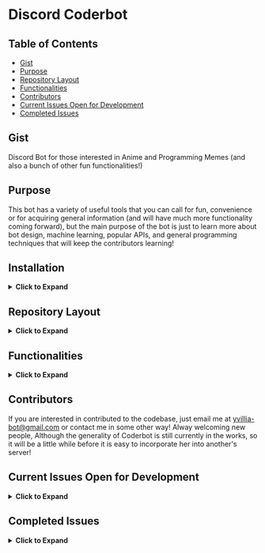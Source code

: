 # Discord Coderbot

## Table of Contents
 - [Gist](https://github.com/nnrogers515/discord-coderbot#gist)
 - [Purpose](https://github.com/nnrogers515/discord-coderbot#purpose)
 - [Repository Layout](https://github.com/nnrogers515/discord-coderbot#repository-layout)
 - [Functionalities](https://github.com/nnrogers515/discord-coderbot#functionalities)
 - [Contributors](https://github.com/nnrogers515/discord-coderbot#contributors)
 - [Current Issues Open for Development](https://github.com/nnrogers515/discord-coderbot#current-issues-open-for-development)
 - [Completed Issues](https://github.com/nnrogers515/discord-coderbot#completed-issues)


## Gist
Discord Bot for those interested in Anime and Programming Memes (and also a bunch of other fun functionalities!)

## Purpose
This bot has a variety of useful tools that you can call for fun, convenience or for acquiring general information (and will have much more functionality coming forward), but the main purpose of the bot is just to learn more about bot design, machine learning, popular APIs, and general programming techniques that will keep the contributors learning!

## Installation

<details>
  <summary> <strong>Click to Expand</strong></summary>
Currently in the process of being generalized. As of the current time, the best way to access Coderbot would be to:

1. Fork this codebase
2. Create a discord bot via the [Developer Portal](https://discord.com/developers/applications) (I recommend [here](https://codeburst.io/discord-bot-tutorial-2020-a8a2e37e347c) for a good and thorough walkthrough!)
3. Give the bot any permissions you want (her @mention functionalities may be buggy unless she has some permissions, but otherwise she works fine for general purpose)
4. Take the bot-id TOKEN from your new application and put it as the "TOKEN" environment variable (either in a .env or as a config variable for hosts such as Heroku), then adjust the IDs within src/coderbot.py to match your channel IDs (found sending a message in discord containing "\#Channel-Name"

<em> However, That Sounds Like a Lot of Work! </em>

We are working to streamline this! We will try to make this as least painful as possible moving forward, but for now, if you are interested in using the bot, and stuck on setting it up, let me know via email to yvillia-bot@gmail.com or in the discussions, and I will do my best to help you!
</details>

## Repository Layout

<details>
  <summary> <strong>Click to Expand</strong></summary>

- .github/ - Contains Workflow and Issue Templates
- src/     - Contains Python Backend for Coderbot
    - bot.py - Classfile for Coderbot. Contains State Information and Discord Client Instance
    - coderbot.py - General Discord Client Event Responses and Commands
    - function.py - Helper Functions and Handlers for Dialogue, Reactions, and Commands
    - redditAPI.py - Initializes a Reddit Instance using Coderbot's Reddit Credentials

- test/    - Contains unit testing for functions
    - test_bot.py - Unit Tests for bot.py Class Functions
    - test_coderbot.py - Unit Tests for coderbot.py Discord Event Handlers
    - test_function.py - Unit Tests for Helper Functions and Handlers
    - test_redditAPI.py - Unit Test of Reddit Instance Initialization

- websrc/  - Contains frontend components for Django Heroku Webapp
    - Still in Development

- .replit - If you want to code on Repl.it
- Dockerfile - If you want to try to containerize Coderbot
- Procfile - For Heroku Worker Dyno (also the commands for local execution)
</details>

## Functionalities

<details>
  <summary> <strong>Click to Expand</strong></summary>

  Sample Functionalities:
  - !Poll - Produces Emote Reactions on Message for Suitible for Polls
  - !Flip or !Coin - Returns "Heads" or "Tails" on Request
  - !Roll #d# - Return the result of dice rolls where the # before the d represents the number of dice thrown (maximum 100 for performance and spam prevention reasons), and the number after the d represents the number of faces on each die.
  - !Help - Displays a List of Commands
  - !Pogchamp @mention ... - Fun Chat Command
  - !Ban @mention ... - Not a Ban but a Punishment!
  - Sleep and Awake Protocols - If you find her to be annoying, simply tell her to sleep with "Oyasumi" and she won't answer commands until woken up with "Ohayo", you can see her current state under her profile in discord
  - Good Bot and Bad Bot, as well as list functionalities will be coming soon, along with a bunch of other features
  - !Kill - Emergency use kill switch will make her logout of discord and will require a server restart for her to come back (she shouldn't have any spamming

  For more documentation checkout the Wiki Pages (when they are finished!)
</details>

## Contributors
  If you are interested in contributed to the codebase, just email me at yvillia-bot@gmail.com or contact me in some other way! Alway welcoming new people, Although the generality of Coderbot is still currently in the works, so it will be a little while before it is easy to incorporate her into another's server!

## Current Issues Open for Development

<details>
  <summary> <strong>Click to Expand</strong></summary>

<!-- openIssueTable -->

| Title                                                                                                                           |         Status          |                                                          Assignee                                                          | Body                                                                                                                                                                                                                                                                                                                                                                                                                                                                                                              |
| :------------------------------------------------------------------------------------------------------------------------------ | :---------------------: | :------------------------------------------------------------------------------------------------------------------------: | :---------------------------------------------------------------------------------------------------------------------------------------------------------------------------------------------------------------------------------------------------------------------------------------------------------------------------------------------------------------------------------------------------------------------------------------------------------------------------------------------------------------- |
| <a href="https://github.com/nnrogers515/discord-coderbot/pull/24">Bump aiohttp from 3.7.3 to 3.7.4</a>                          | :eight_spoked_asterisk: |                                                                                                                            | Bumps [aiohttp](https://github.com/aio-libs/aiohttp) from 3.7.3 to 3.7.4.<details>                                                                                                                                                                                                                                                                                                                                                                                                                                |
                                                                                                                                                                                                                                                                                           <summary>Changelog</summary>                                                                                                                                                                                                                                                                                                                                                                                                                                                                                       
                                                                                                                                                                                                                                                                                           <p><em>Sourced from <a href="https://github.com/aio-libs/aiohttp/blob/master/CHANGES.rst">aiohttp's changelog</a>.</em></p>                                                                                                                                                                                                                                                                                                                                                                                        
                                                                                                                                                                                                                                                                                           <blockquote>                                                                                                                                                                                                                                                                                                                                                                                                                                                                                                       
                                                                                                                                                                                                                                                                                           <h1>3.7.4 (2021-02-25)</h1>                                                                                                                                                                                                                                                                                                                                                                                                                                                                                        
                                                                                                                                                                                                                                                                                           <h2>Bugfixes</h2>                                                                                                                                                                                                                                                                                                                                                                                                                                                                                                  
                                                                                                                                                                                                                                                                                           <ul>                                                                                                                                                                                                                                                                                                                                                                                                                                                                                                               
                                                                                                                                                                                                                                                                                           <li>                                                                                                                                                                                                                                                                                                                                                                                                                                                                                                               
                                                                                                                                                                                                                                                                                           <p><strong>(SECURITY BUG)</strong> Started preventing open redirects in the                                                                                                                                                                                                                                                                                                                                                                                                                                        
                                                                                                                                                                                                                                                                                           <code>aiohttp.web.normalize_path_middleware</code> middleware. For                                                                                                                                                                                                                                                                                                                                                                                                                                                 
                                                                                                                                                                                                                                                                                           more details, see                                                                                                                                                                                                                                                                                                                                                                                                                                                                                                  
                                                                                                                                                                                                                                                                                           <a href="https://github.com/aio-libs/aiohttp/security/advisories/GHSA-v6wp-4m6f-gcjg">https://github.com/aio-libs/aiohttp/security/advisories/GHSA-v6wp-4m6f-gcjg</a>.</p>                                                                                                                                                                                                                                                                                                                                         
                                                                                                                                                                                                                                                                                           <p>Thanks to <code>Beast Glatisant &lt;https://github.com/g147&gt;</code>__ for                                                                                                                                                                                                                                                                                                                                                                                                                                    
                                                                                                                                                                                                                                                                                           finding the first instance of this issue and <code>Jelmer Vernooĳ &lt;https://jelmer.uk/&gt;</code>__ for reporting and tracking it down                                                                                                                                                                                                                                                                                                                                                                           
                                                                                                                                                                                                                                                                                           in aiohttp.                                                                                                                                                                                                                                                                                                                                                                                                                                                                                                        
                                                                                                                                                                                                                                                                                           <code>[#5497](https://github.com/aio-libs/aiohttp/issues/5497) &lt;https://github.com/aio-libs/aiohttp/issues/5497&gt;</code>_</p>                                                                                                                                                                                                                                                                                                                                                                                 
                                                                                                                                                                                                                                                                                           </li>                                                                                                                                                                                                                                                                                                                                                                                                                                                                                                              
                                                                                                                                                                                                                                                                                           <li>                                                                                                                                                                                                                                                                                                                                                                                                                                                                                                               
                                                                                                                                                                                                                                                                                           <p>Fix interpretation difference of the pure-Python and the Cython-based                                                                                                                                                                                                                                                                                                                                                                                                                                           
                                                                                                                                                                                                                                                                                           HTTP parsers construct a <code>yarl.URL</code> object for HTTP request-target.</p>                                                                                                                                                                                                                                                                                                                                                                                                                                 
                                                                                                                                                                                                                                                                                           <p>Before this fix, the Python parser would turn the URI's absolute-path                                                                                                                                                                                                                                                                                                                                                                                                                                           
                                                                                                                                                                                                                                                                                           for <code>//some-path</code> into <code>/</code> while the Cython code preserved it as                                                                                                                                                                                                                                                                                                                                                                                                                             
                                                                                                                                                                                                                                                                                           <code>//some-path</code>. Now, both do the latter.                                                                                                                                                                                                                                                                                                                                                                                                                                                                 
                                                                                                                                                                                                                                                                                           <code>[#5498](https://github.com/aio-libs/aiohttp/issues/5498) &lt;https://github.com/aio-libs/aiohttp/issues/5498&gt;</code>_</p>                                                                                                                                                                                                                                                                                                                                                                                 
                                                                                                                                                                                                                                                                                           </li>                                                                                                                                                                                                                                                                                                                                                                                                                                                                                                              
                                                                                                                                                                                                                                                                                           </ul>                                                                                                                                                                                                                                                                                                                                                                                                                                                                                                              
                                                                                                                                                                                                                                                                                           <hr />                                                                                                                                                                                                                                                                                                                                                                                                                                                                                                             
                                                                                                                                                                                                                                                                                           </blockquote>                                                                                                                                                                                                                                                                                                                                                                                                                                                                                                      
                                                                                                                                                                                                                                                                                           </details>                                                                                                                                                                                                                                                                                                                                                                                                                                                                                                         
                                                                                                                                                                                                                                                                                           <details>                                                                                                                                                                                                                                                                                                                                                                                                                                                                                                          
                                                                                                                                                                                                                                                                                           <summary>Commits</summary>                                                                                                                                                                                                                                                                                                                                                                                                                                                                                         
                                                                                                                                                                                                                                                                                           <ul>                                                                                                                                                                                                                                                                                                                                                                                                                                                                                                               
                                                                                                                                                                                                                                                                                           <li><a href="https://github.com/aio-libs/aiohttp/commit/0a26acc1de9e1b0244456b7881ec16ba8bb64fc3"><code>0a26acc</code></a> Bump aiohttp to v3.7.4 for a security release</li>                                                                                                                                                                                                                                                                                                                                      
                                                                                                                                                                                                                                                                                           <li><a href="https://github.com/aio-libs/aiohttp/commit/021c416c18392a111225bc7326063dc4a99a5138"><code>021c416</code></a> Merge branch 'ghsa-v6wp-4m6f-gcjg' into master</li>                                                                                                                                                                                                                                                                                                                                     
                                                                                                                                                                                                                                                                                           <li><a href="https://github.com/aio-libs/aiohttp/commit/4ed7c25b537f71c6245bb74d6b20e5867db243ab"><code>4ed7c25</code></a> Bump chardet from 3.0.4 to 4.0.0 (<a href="https://github-redirect.dependabot.com/aio-libs/aiohttp/issues/5333">#5333</a>)</li>                                                                                                                                                                                                                                                         
                                                                                                                                                                                                                                                                                           <li><a href="https://github.com/aio-libs/aiohttp/commit/b61f0fdffc887df24244ba7bdfe8567c580240ff"><code>b61f0fd</code></a> Fix how pure-Python HTTP parser interprets <code>//</code></li>                                                                                                                                                                                                                                                                                                                         
                                                                                                                                                                                                                                                                                           <li><a href="https://github.com/aio-libs/aiohttp/commit/5c1efbc32c46820250bd25440bb7ea96cb05abe9"><code>5c1efbc</code></a> Bump pre-commit from 2.9.2 to 2.9.3 (<a href="https://github-redirect.dependabot.com/aio-libs/aiohttp/issues/5322">#5322</a>)</li>                                                                                                                                                                                                                                                      
                                                                                                                                                                                                                                                                                           <li><a href="https://github.com/aio-libs/aiohttp/commit/007507580137efcc0a20391a0792f39b337d9c1a"><code>0075075</code></a> Bump pygments from 2.7.2 to 2.7.3 (<a href="https://github-redirect.dependabot.com/aio-libs/aiohttp/issues/5318">#5318</a>)</li>                                                                                                                                                                                                                                                        
                                                                                                                                                                                                                                                                                           <li><a href="https://github.com/aio-libs/aiohttp/commit/5085173d947e6cc01b6daf1aa48fe7698834c569"><code>5085173</code></a> Bump multidict from 5.0.2 to 5.1.0 (<a href="https://github-redirect.dependabot.com/aio-libs/aiohttp/issues/5308">#5308</a>)</li>                                                                                                                                                                                                                                                       
                                                                                                                                                                                                                                                                                           <li><a href="https://github.com/aio-libs/aiohttp/commit/5d1a75e68d278c641c90021409f4eb5de1810e5e"><code>5d1a75e</code></a> Bump pre-commit from 2.9.0 to 2.9.2 (<a href="https://github-redirect.dependabot.com/aio-libs/aiohttp/issues/5290">#5290</a>)</li>                                                                                                                                                                                                                                                      
                                                                                                                                                                                                                                                                                           <li><a href="https://github.com/aio-libs/aiohttp/commit/6724d0e7a944fd7e3a710dc292d785fa8fe424fd"><code>6724d0e</code></a> Bump pre-commit from 2.8.2 to 2.9.0 (<a href="https://github-redirect.dependabot.com/aio-libs/aiohttp/issues/5273">#5273</a>)</li>                                                                                                                                                                                                                                                      
                                                                                                                                                                                                                                                                                           <li><a href="https://github.com/aio-libs/aiohttp/commit/c688451ce31b914c71b11d2ac6c326b0c87e6d1f"><code>c688451</code></a> Removed duplicate timeout parameter in ClientSession reference docs. (<a href="https://github-redirect.dependabot.com/aio-libs/aiohttp/issues/5262">#5262</a>) ...</li>                                                                                                                                                                                                                 
                                                                                                                                                                                                                                                                                           <li>See full diff in <a href="https://github.com/aio-libs/aiohttp/compare/v3.7.3...v3.7.4">compare view</a></li>                                                                                                                                                                                                                                                                                                                                                                                                   
                                                                                                                                                                                                                                                                                           </ul>                                                                                                                                                                                                                                                                                                                                                                                                                                                                                                              
                                                                                                                                                                                                                                                                                           </details>                                                                                                                                                                                                                                                                                                                                                                                                                                                                                                         
                                                                                                                                                                                                                                                                                           <br />                                                                                                                                                                                                                                                                                                                                                                                                                                                                                                             
                                                                                                                                                                                                                                                                                                                                                                                                                                                                                                                                                                                                                                                                                                                                                                                                              
                                                                                                                                                                                                                                                                                                                                                                                                                                                                                                                                                                                                                                                                                                                                                                                                              
                                                                                                                                                                                                                                                                                           [![Dependabot compatibility score](https://dependabot-badges.githubapp.com/badges/compatibility_score?dependency-name=aiohttp&package-manager=pip&previous-version=3.7.3&new-version=3.7.4)](https://docs.github.com/en/github/managing-security-vulnerabilities/about-dependabot-security-updates#about-compatibility-scores)                                                                                                                                                                                     
                                                                                                                                                                                                                                                                                                                                                                                                                                                                                                                                                                                                                                                                                                                                                                                                              
                                                                                                                                                                                                                                                                                           Dependabot will resolve any conflicts with this PR as long as you don't alter it yourself. You can also trigger a rebase manually by commenting `@dependabot rebase`.                                                                                                                                                                                                                                                                                                                                              
                                                                                                                                                                                                                                                                                                                                                                                                                                                                                                                                                                                                                                                                                                                                                                                                              
                                                                                                                                                                                                                                                                                           [//]: # (dependabot-automerge-start)                                                                                                                                                                                                                                                                                                                                                                                                                                                                               
                                                                                                                                                                                                                                                                                           [//]: # (dependabot-automerge-end)                                                                                                                                                                                                                                                                                                                                                                                                                                                                                 
                                                                                                                                                                                                                                                                                                                                                                                                                                                                                                                                                                                                                                                                                                                                                                                                              
                                                                                                                                                                                                                                                                                           ---                                                                                                                                                                                                                                                                                                                                                                                                                                                                                                                
                                                                                                                                                                                                                                                                                                                                                                                                                                                                                                                                                                                                                                                                                                                                                                                                              
                                                                                                                                                                                                                                                                                           <details>                                                                                                                                                                                                                                                                                                                                                                                                                                                                                                          
                                                                                                                                                                                                                                                                                           <summary>Dependabot commands and options</summary>                                                                                                                                                                                                                                                                                                                                                                                                                                                                 
                                                                                                                                                                                                                                                                                           <br />                                                                                                                                                                                                                                                                                                                                                                                                                                                                                                             
                                                                                                                                                                                                                                                                                                                                                                                                                                                                                                                                                                                                                                                                                                                                                                                                              
                                                                                                                                                                                                                                                                                           You can trigger Dependabot actions by commenting on this PR:                                                                                                                                                                                                                                                                                                                                                                                                                                                       
                                                                                                                                                                                                                                                                                           - `@dependabot rebase` will rebase this PR                                                                                                                                                                                                                                                                                                                                                                                                                                                                         
                                                                                                                                                                                                                                                                                           - `@dependabot recreate` will recreate this PR, overwriting any edits that have been made to it                                                                                                                                                                                                                                                                                                                                                                                                                    
                                                                                                                                                                                                                                                                                           - `@dependabot merge` will merge this PR after your CI passes on it                                                                                                                                                                                                                                                                                                                                                                                                                                                
                                                                                                                                                                                                                                                                                           - `@dependabot squash and merge` will squash and merge this PR after your CI passes on it                                                                                                                                                                                                                                                                                                                                                                                                                          
                                                                                                                                                                                                                                                                                           - `@dependabot cancel merge` will cancel a previously requested merge and block automerging                                                                                                                                                                                                                                                                                                                                                                                                                        
                                                                                                                                                                                                                                                                                           - `@dependabot reopen` will reopen this PR if it is closed                                                                                                                                                                                                                                                                                                                                                                                                                                                         
                                                                                                                                                                                                                                                                                           - `@dependabot close` will close this PR and stop Dependabot recreating it. You can achieve the same result by closing it manually                                                                                                                                                                                                                                                                                                                                                                                 
                                                                                                                                                                                                                                                                                           - `@dependabot ignore this major version` will close this PR and stop Dependabot creating any more for this major version (unless you reopen the PR or upgrade to it yourself)                                                                                                                                                                                                                                                                                                                                     
                                                                                                                                                                                                                                                                                           - `@dependabot ignore this minor version` will close this PR and stop Dependabot creating any more for this minor version (unless you reopen the PR or upgrade to it yourself)                                                                                                                                                                                                                                                                                                                                     
                                                                                                                                                                                                                                                                                           - `@dependabot ignore this dependency` will close this PR and stop Dependabot creating any more for this dependency (unless you reopen the PR or upgrade to it yourself)                                                                                                                                                                                                                                                                                                                                           
                                                                                                                                                                                                                                                                                           - `@dependabot use these labels` will set the current labels as the default for future PRs for this repo and language                                                                                                                                                                                                                                                                                                                                                                                              
                                                                                                                                                                                                                                                                                           - `@dependabot use these reviewers` will set the current reviewers as the default for future PRs for this repo and language                                                                                                                                                                                                                                                                                                                                                                                        
                                                                                                                                                                                                                                                                                           - `@dependabot use these assignees` will set the current assignees as the default for future PRs for this repo and language                                                                                                                                                                                                                                                                                                                                                                                        
                                                                                                                                                                                                                                                                                           - `@dependabot use this milestone` will set the current milestone as the default for future PRs for this repo and language                                                                                                                                                                                                                                                                                                                                                                                         
                                                                                                                                                                                                                                                                                                                                                                                                                                                                                                                                                                                                                                                                                                                                                                                                              
                                                                                                                                                                                                                                                                                           You can disable automated security fix PRs for this repo from the [Security Alerts page](https://github.com/nnrogers515/discord-coderbot/network/alerts).                                                                                                                                                                                                                                                                                                                                                          
                                                                                                                                                                                                                                                                                                                                                                                                                                                                                                                                                                                                                                                                                                                                                                                                              
                                                                                                                                                                                                                                                                                           </details>                                                                                                                                                                                                                                                                                                                                                                                                                                                                                                         
| <a href="https://github.com/nnrogers515/discord-coderbot/issues/17">Implementing Individual Chatbot Functionalities</a>         | :eight_spoked_asterisk: |                                                                                                                            | Basically utilize ML to have the bot learn from each member, and on command say something that is similar to a given member's speech pattern. This would likely take a while to make, and a very long time to test and make sure that it works properly, but this would be an enjoyable functionality in mimicry!<br /><br /><br />...                                                                                                                                                                            |
| <a href="https://github.com/nnrogers515/discord-coderbot/issues/15">Generalize Coderbot Code to work for any discord server</a> | :eight_spoked_asterisk: |                                                                                                                            | This will likely be the most difficult issue. The idea would be to make it as easy as possible for someone to take the Coderbot code and run a script to fill out the necessary server information and so forth. This may require having calls to a Rest API using a user's credentials to login to discord and pull the information in the server from there, or some other path that would require more research into. Due to how this bot operates it will be a bit difficult to setup<br /><br /><br />...    |
| <a href="https://github.com/nnrogers515/discord-coderbot/issues/14">Update README.md</a>                                        | :eight_spoked_asterisk: | <a href="https://github.com/nnrogers515"><img src="https://avatars.githubusercontent.com/u/38640928?v=4" width="20" /></a> | The README.md needs better instructions for setting up the bot for other servers and other general important information about the repository.<br /><br /><br />...                                                                                                                                                                                                                                                                                                                                               |
| <a href="https://github.com/nnrogers515/discord-coderbot/issues/13">Fix up Git Workflow</a>                                     | :eight_spoked_asterisk: | <a href="https://github.com/nnrogers515"><img src="https://avatars.githubusercontent.com/u/38640928?v=4" width="20" /></a> | Currently, the python workflow doesn't work well with how our repository is setup. I recommend looking at the .github-cli.yaml file, adding security scans and so forth through those tests (for branches outside of master, and maybe add a deploy pipeline).<br /><br /><br />...                                                                                                                                                                                                                               |
| <a href="https://github.com/nnrogers515/discord-coderbot/issues/12">Fill out the Coderbot Wiki</a>                              | :eight_spoked_asterisk: |                                                                                                                            | Our Github has a Wikipage that can be utilized as documentation for the bot functionalities. I would recommend collaborating with whoever is working on issue #7 as it is likely there would be an overlap in documentation for these portions.<br /><br /><br />...                                                                                                                                                                                                                                              |
| <a href="https://github.com/nnrogers515/discord-coderbot/issues/11">Research Alternatives to Heroku</a>                         | :eight_spoked_asterisk: | <a href="https://github.com/nnrogers515"><img src="https://avatars.githubusercontent.com/u/38640928?v=4" width="20" /></a> | While Heroku is great, it is severely limited with just free memberships. This issue involves researching into Alternatives to Heroku, with the main suggestion being AWS.<br /><br /><br />...                                                                                                                                                                                                                                                                                                                   |
| <a href="https://github.com/nnrogers515/discord-coderbot/issues/10">Create Bot Artwork</a>                                      | :eight_spoked_asterisk: |                                                                                                                            | Bot Artwork is currently just a meme of InternetExplorer-chan. It would be cool to have her own artwork or animation instead of a meme picture from my phone.<br /><br />This is really only if there is nothing else to do/someone is interested in doing this, it isn't really coding and requires a lot of time and artistic talent.<br />...                                                                                                                                                                  |
| <a href="https://github.com/nnrogers515/discord-coderbot/issues/9">Upgrade bot to run on docker</a>                             | :eight_spoked_asterisk: |                                                                                                                            | Utilizing Docker and a registry would make it easier to create multiple instances of the bot, should the desire for multiple servers become greater. Plus, it's just good for learning.<br /><br /><br />...                                                                                                                                                                                                                                                                                                      |
| <a href="https://github.com/nnrogers515/discord-coderbot/issues/8">Bot Emotions</a>                                             | :eight_spoked_asterisk: |                                                                                                                            | Currently the bot only has two states, "Asleep" and "Awake." Once chatbot functionalities have been implemented it would be cool to be able to have her switch states to varying emotions (angry, sad, etc...). <br /><br />This task would be to prepare the framework for having multiple states, likely by making changes to the bot.py class.<br />...                                                                                                                                                        |
| <a href="https://github.com/nnrogers515/discord-coderbot/issues/7">Create a Frontend Website for the Bot</a>                    | :eight_spoked_asterisk: |   <a href="https://github.com/RynoXLI"><img src="https://avatars.githubusercontent.com/u/40377123?v=4" width="20" /></a>   | Heroku utilizes a Django python front-end for our bot, which currently is only running a regular worker dyno and not a web dyno. We can create a basic website through Heroku to serve API calls and serve as a monitoring/information gathering site for the bot.<br /><br /><br />...                                                                                                                                                                                                                           |
| <a href="https://github.com/nnrogers515/discord-coderbot/issues/6">Implement a database for chat statistics</a>                 | :eight_spoked_asterisk: |                                                                                                                            | Setup and connect the bot using Heroku's database to hold statistics and collected chat information past the running instance. If there is a preferable database alternative to Heroku, then feel free to research into it and try to set up the bot on there.<br /><br /><br />...                                                                                                                                                                                                                               |
| <a href="https://github.com/nnrogers515/discord-coderbot/issues/5">Figure out Something Cool to do for the Reddit API</a>       | :eight_spoked_asterisk: |                                                                                                                            | The code base for the RedditAPI is already incorporated and functional. Think of something fun to add that the bot can do by pulling from reddit (i.e. daily image posts, statistics, automatically pulling saved posts and posting them, etc...). RedditAPI documentation found [here](https://praw.readthedocs.io/en/latest/code_overview/reddit_instance.html#praw.Reddit).<br /><br />Note: We are utilizing the PRAW library to make API access easier https://asyncpraw.readthedocs.io/en/latest/.<br />... |
| <a href="https://github.com/nnrogers515/discord-coderbot/issues/4">Implement Music Functionality</a>                            | :eight_spoked_asterisk: |                                                                                                                            | This can be anything from playing music on command, to recommending songs that people have been listening to on spotify, or etc... <br /><br /><br />...                                                                                                                                                                                                                                                                                                                                                          |
| <a href="https://github.com/nnrogers515/discord-coderbot/issues/3">Reorganize and Document the Code</a>                         | :eight_spoked_asterisk: |                                                                                                                            | Prettify the code a bit and make things more readable. The more organized you can make it the better, just make sure it works. For proper documentation and file organizations see [Google's Python Style Guide](https://google.github.io/styleguide/pyguide.html).<br /><br /><br />...                                                                                                                                                                                                                          |
| <a href="https://github.com/nnrogers515/discord-coderbot/issues/1">Enable Chatbot ML Features</a>                               | :eight_spoked_asterisk: |                                                                                                                            | Implement a way to train the bot to respond using machine learning. If possible, live-learning while chatting with others would be beneficial to improving her performance.<br /><br /><br />...                                                                                                                                                                                                                                                                                                                  |

<!-- openIssueTable -->

</details>

## Completed Issues

<details>
 <summary> <strong>Click to Expand</strong></summary>

<!-- closedIssueTable -->

| Title                                                                                                                                       |   Status   | Assignee | Body                                                                                                                                                  |
| :------------------------------------------------------------------------------------------------------------------------------------------ | :--------: | :------: | :---------------------------------------------------------------------------------------------------------------------------------------------------- |
| <a href="https://github.com/nnrogers515/discord-coderbot/pull/28">fix error</a>                                                             | :no_entry: |          |                                                                                                                                                       |
| <a href="https://github.com/nnrogers515/discord-coderbot/pull/27">Ci cd</a>                                                                 | :no_entry: |          |                                                                                                                                                       |
| <a href="https://github.com/nnrogers515/discord-coderbot/pull/26">Ci cd</a>                                                                 | :no_entry: |          |                                                                                                                                                       |
| <a href="https://github.com/nnrogers515/discord-coderbot/pull/25">Ci cd</a>                                                                 | :no_entry: |          |                                                                                                                                                       |
| <a href="https://github.com/nnrogers515/discord-coderbot/pull/23">Ryan web</a>                                                              | :no_entry: |          | Added more web routes.                                                                                                                                |
| <a href="https://github.com/nnrogers515/discord-coderbot/pull/22">Format code</a>                                                           | :no_entry: |          | Added pre-commit to repo. The .`pre-commit-config.yaml` contains black, flake8, isortm check-yaml, end-of-file-fixer, and trailing-whitespace hooks.  |
| <a href="https://github.com/nnrogers515/discord-coderbot/pull/21">Format code</a>                                                           | :no_entry: |          | This branch used precommit to format code, to get this to work do the following. <br /><br />`precommit install`<br />...                             |
| <a href="https://github.com/nnrogers515/discord-coderbot/pull/20">Ryan web</a>                                                              | :no_entry: |          | Providing template flask API, and pyTest                                                                                                              |
| <a href="https://github.com/nnrogers515/discord-coderbot/pull/19">Added flask API with examples and example pytest</a>                      | :no_entry: |          | Added flask api, and added pytest for flask.                                                                                                          |
| <a href="https://github.com/nnrogers515/discord-coderbot/pull/18">Kralinc dev</a>                                                           | :no_entry: |          |                                                                                                                                                       |
| <a href="https://github.com/nnrogers515/discord-coderbot/pull/16">Workflow adjust</a>                                                       | :no_entry: |          | updating workflow                                                                                                                                     |
| <a href="https://github.com/nnrogers515/discord-coderbot/pull/2">Fixed code duplication with good_bot() and error messages. Refactored…</a> | :no_entry: |          | … epicID to serverID. Made reddit API resilient against not existing.                                                                                 |

<!-- closedIssueTable -->

</details>

